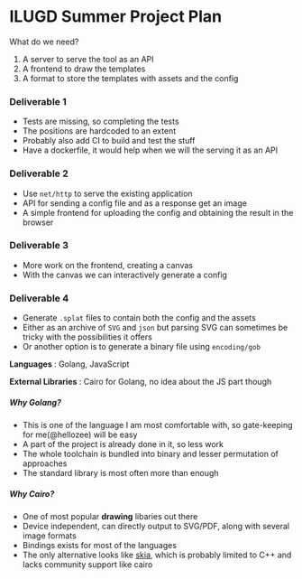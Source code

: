 # ILUGD Summer Project Plan

What do we need?
 1. A server to serve the tool as an API
 2. A frontend to draw the templates
 3. A format to store the templates with assets and the config
 
### Deliverable 1
 - Tests are missing, so completing the tests
 - The positions are hardcoded to an extent
 - Probably also add CI to build and test the stuff
 - Have a dockerfile, it would help when we will the serving it as an API
 
### Deliverable 2
 - Use `net/http` to serve the existing application
 - API for sending a config file and as a response get an image
 - A simple frontend for uploading the config and obtaining the result in the browser

### Deliverable 3
 - More work on the frontend, creating a canvas
 - With the canvas we can interactively generate a config

### Deliverable 4
 - Generate `.splat` files to contain both the config and the assets
 - Either as an archive of `SVG` and `json` but parsing SVG can sometimes be tricky with the possibilities it offers 
 - Or another option is to generate a binary file using `encoding/gob` 
 
**Languages** : Golang, JavaScript

**External Libraries** : Cairo for Golang, no idea about the JS part though

##### Why Golang?
 - This is one of the language I am most comfortable with, so gate-keeping for me(@hellozee) will be easy
 - A part of the project is already done in it, so less work
 - The whole toolchain is bundled into binary and lesser permutation of approaches
 - The standard library is most often more than enough

##### Why Cairo?
 - One of most popular **drawing** libaries out there
 - Device independent, can directly output to SVG/PDF, along with several image formats
 - Bindings exists for most of the languages
 - The only alternative looks like [skia](skia.org), which is probably limited to C++ and lacks community support like cairo
